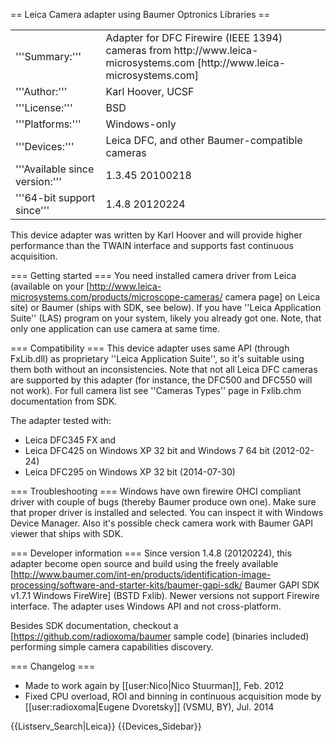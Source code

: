 == Leica Camera adapter using Baumer Optronics Libraries ==
<table>
<tr><td>'''Summary:'''</td><td>Adapter for DFC Firewire (IEEE 1394) cameras from http://www.leica-microsystems.com [http://www.leica-microsystems.com]</td></tr>
<tr><td>'''Author:'''</td><td>Karl Hoover, UCSF</td></tr>
<tr><td>'''License:'''</td><td>BSD</td></tr>
<tr><td>'''Platforms:'''</td><td>Windows-only</td></tr>
<tr><td>'''Devices:'''</td><td>Leica DFC, and other Baumer-compatible cameras</td></tr>
<tr><td>'''Available since version:'''</td><td>1.3.45 20100218</td>
<tr><td>'''64-bit support since'''</td><td>1.4.8 20120224</td>
</table>

This device adapter was written by Karl Hoover and will provide higher performance than the TWAIN interface and supports fast continuous acquisition.

=== Getting started ===
You need installed camera driver from Leica (available on your [http://www.leica-microsystems.com/products/microscope-cameras/ camera page] on Leica site) or Baumer (ships with SDK, see below). If you have ''Leica Application Suite'' (LAS) program on your system, likely you already got one. Note, that only one application can use camera at same time.

=== Compatibility ===
This device adapter uses same API (through FxLib.dll) as proprietary ''Leica Application Suite'', so it's suitable using them both without an inconsistencies. Note that not all Leica DFC cameras are supported by this adapter (for instance, the DFC500 and DFC550 will not work). For full camera list see ''Cameras Types'' page in Fxlib.chm documentation from SDK.

The adapter tested with:

* Leica DFC345 FX and
* Leica DFC425 on Windows XP 32 bit and Windows 7 64 bit (2012-02-24)
* Leica DFC295 on Windows XP 32 bit (2014-07-30)

=== Troubleshooting ===
Windows have own firewire OHCI compliant driver with couple of bugs (thereby Baumer produce own one). Make sure that proper driver is installed and selected. You can inspect it with Windows Device Manager. Also it's possible check camera work with Baumer GAPI viewer that ships with SDK.

=== Developer information ===
Since version 1.4.8 (20120224), this adapter become open source and build using the freely available [http://www.baumer.com/int-en/products/identification-image-processing/software-and-starter-kits/baumer-gapi-sdk/ Baumer GAPI SDK v1.7.1 Windows FireWire] (BSTD Fxlib). Newer versions not support Firewire interface. The adapter uses Windows API and not cross-platform.

Besides SDK documentation, checkout a [https://github.com/radioxoma/baumer sample code] (binaries included) performing simple camera capabilities discovery.

=== Changelog ===
* Made to work again by [[user:Nico|Nico Stuurman]], Feb. 2012
* Fixed CPU overload, ROI and binning in continuous acquisition mode by [[user:radioxoma|Eugene Dvoretsky]] (VSMU, BY), Jul. 2014

{{Listserv_Search|Leica}}
{{Devices_Sidebar}}
